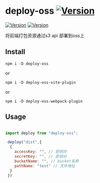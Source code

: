 
# deploy-oss  <a href="https://www.npmjs.com/package/deploy-oss"><img src="https://badgen.net/npm/v/deploy-oss" alt="Version"></a>
 <a href="https://www.npmjs.com/package/deploy-oss-vite-plugin"><img src="https://badgen.net/npm/v/deploy-oss-vite-plugin" alt="Version"></a>
  <a href="https://www.npmjs.com/package/deploy-oss-webpack-plugin"><img src="https://badgen.net/npm/v/deploy-oss-webpack-plugin" alt="Version"></a>

<p align="center">

 </p>

将前端打包资源通过s3 api 部署到oss上

## Install

```
npm i -D deploy-oss
```

or

```
npm i -D deploy-oss-vite-plugin
```
or

```
npm i -D deploy-oss-webpack-plugin
```

## Usage


```js

import deploy from "deploy-oss";

 deploy("dist",{
  {
    accessKey: "", // 密钥对
    secretKey: "", // 密钥对
    bucketName: "", // bucket名称
    pathName: "test" // 文件地址
  }
 })
```

